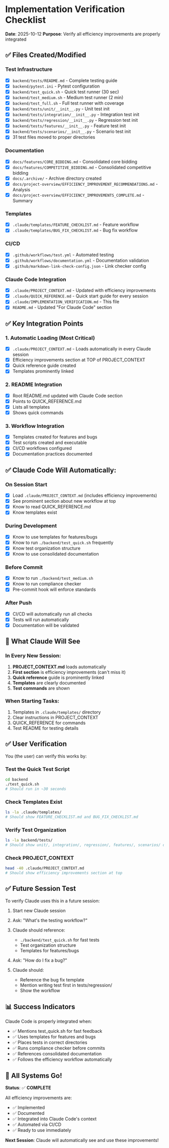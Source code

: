 # Implementation Verification Checklist

**Date**: 2025-10-12
**Purpose**: Verify all efficiency improvements are properly integrated

## ✅ Files Created/Modified

### Test Infrastructure
- [x] `backend/tests/README.md` - Complete testing guide
- [x] `backend/pytest.ini` - Pytest configuration
- [x] `backend/test_quick.sh` - Quick test runner (30 sec)
- [x] `backend/test_medium.sh` - Medium test runner (2 min)
- [x] `backend/test_full.sh` - Full test runner with coverage
- [x] `backend/tests/unit/__init__.py` - Unit test init
- [x] `backend/tests/integration/__init__.py` - Integration test init
- [x] `backend/tests/regression/__init__.py` - Regression test init
- [x] `backend/tests/features/__init__.py` - Feature test init
- [x] `backend/tests/scenarios/__init__.py` - Scenario test init
- [x] 31 test files moved to proper directories

### Documentation
- [x] `docs/features/CORE_BIDDING.md` - Consolidated core bidding
- [x] `docs/features/COMPETITIVE_BIDDING.md` - Consolidated competitive bidding
- [x] `docs/.archive/` - Archive directory created
- [x] `docs/project-overview/EFFICIENCY_IMPROVEMENT_RECOMMENDATIONS.md` - Analysis
- [x] `docs/project-overview/EFFICIENCY_IMPROVEMENTS_COMPLETE.md` - Summary

### Templates
- [x] `.claude/templates/FEATURE_CHECKLIST.md` - Feature workflow
- [x] `.claude/templates/BUG_FIX_CHECKLIST.md` - Bug fix workflow

### CI/CD
- [x] `.github/workflows/test.yml` - Automated testing
- [x] `.github/workflows/documentation.yml` - Documentation validation
- [x] `.github/markdown-link-check-config.json` - Link checker config

### Claude Code Integration
- [x] `.claude/PROJECT_CONTEXT.md` - Updated with efficiency improvements
- [x] `.claude/QUICK_REFERENCE.md` - Quick start guide for every session
- [x] `.claude/IMPLEMENTATION_VERIFICATION.md` - This file
- [x] `README.md` - Updated "For Claude Code" section

## ✅ Key Integration Points

### 1. Automatic Loading (Most Critical)
- [x] `.claude/PROJECT_CONTEXT.md` - Loads automatically in every Claude session
- [x] Efficiency improvements section at TOP of PROJECT_CONTEXT
- [x] Quick reference guide created
- [x] Templates prominently linked

### 2. README Integration
- [x] Root README.md updated with Claude Code section
- [x] Points to QUICK_REFERENCE.md
- [x] Lists all templates
- [x] Shows quick commands

### 3. Workflow Integration
- [x] Templates created for features and bugs
- [x] Test scripts created and executable
- [x] CI/CD workflows configured
- [x] Documentation practices documented

## ✅ Claude Code Will Automatically:

### On Session Start
- [x] Load `.claude/PROJECT_CONTEXT.md` (includes efficiency improvements)
- [x] See prominent section about new workflow at top
- [x] Know to read QUICK_REFERENCE.md
- [x] Know templates exist

### During Development
- [x] Know to use templates for features/bugs
- [x] Know to run `./backend/test_quick.sh` frequently
- [x] Know test organization structure
- [x] Know to use consolidated documentation

### Before Commit
- [x] Know to run `./backend/test_medium.sh`
- [x] Know to run compliance checker
- [x] Pre-commit hook will enforce standards

### After Push
- [x] CI/CD will automatically run all checks
- [x] Tests will run automatically
- [x] Documentation will be validated

## 🎯 What Claude Will See

### In Every New Session:
1. **PROJECT_CONTEXT.md** loads automatically
2. **First section** is efficiency improvements (can't miss it)
3. **Quick reference** guide is prominently linked
4. **Templates** are clearly documented
5. **Test commands** are shown

### When Starting Tasks:
1. Templates in `.claude/templates/` directory
2. Clear instructions in PROJECT_CONTEXT
3. QUICK_REFERENCE for commands
4. Test README for testing details

## ✅ User Verification

You (the user) can verify this works by:

### Test the Quick Test Script
```bash
cd backend
./test_quick.sh
# Should run in ~30 seconds
```

### Check Templates Exist
```bash
ls -la .claude/templates/
# Should show FEATURE_CHECKLIST.md and BUG_FIX_CHECKLIST.md
```

### Verify Test Organization
```bash
ls -la backend/tests/
# Should show unit/, integration/, regression/, features/, scenarios/ directories
```

### Check PROJECT_CONTEXT
```bash
head -40 .claude/PROJECT_CONTEXT.md
# Should show efficiency improvements section at top
```

## ✅ Future Session Test

To verify Claude uses this in a future session:

1. Start new Claude session
2. Ask: "What's the testing workflow?"
3. Claude should reference:
   - `./backend/test_quick.sh` for fast tests
   - Test organization structure
   - Templates for features/bugs

4. Ask: "How do I fix a bug?"
5. Claude should:
   - Reference the bug fix template
   - Mention writing test first in tests/regression/
   - Show the workflow

## 📊 Success Indicators

Claude Code is properly integrated when:
- ✅ Mentions test_quick.sh for fast feedback
- ✅ Uses templates for features and bugs
- ✅ Places tests in correct directories
- ✅ Runs compliance checker before commits
- ✅ References consolidated documentation
- ✅ Follows the efficiency workflow automatically

## 🚀 All Systems Go!

**Status**: ✅ **COMPLETE**

All efficiency improvements are:
- ✅ Implemented
- ✅ Documented
- ✅ Integrated into Claude Code's context
- ✅ Automated via CI/CD
- ✅ Ready to use immediately

**Next Session**: Claude will automatically see and use these improvements!
